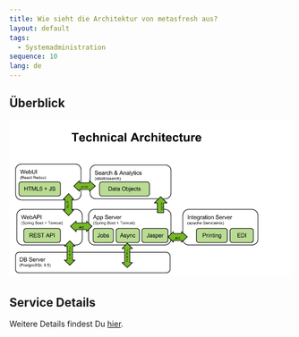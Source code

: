 ```yaml
---
title: Wie sieht die Architektur von metasfresh aus?
layout: default
tags:
  - Systemadministration  
sequence: 10
lang: de
---
```


## Überblick
![Technische Architektur](../images/metasfresh_architecture.png)

## Service Details
Weitere Details findest Du [hier](EN/metasfresh_architecture).
